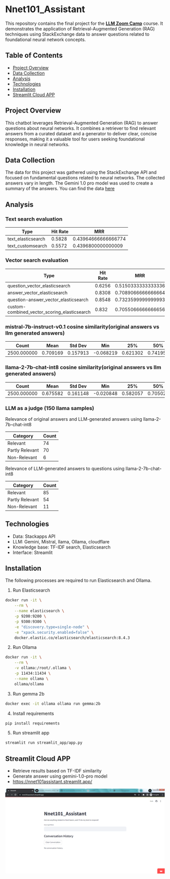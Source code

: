 # Nnet101_Assistant

This repository contains the final project for the **[LLM Zoom Camp](https://github.com/DataTalksClub/llm-zoomcamp/tree/main)** course. It demonstrates the application of Retrieval-Augmented Generation (RAG) techniques using StackExchange data to answer questions related to foundational neural network concepts.

## Table of Contents

- [Project Overview](#project-overview)
- [Data Collection](#data-collection)
- [Analysis](#analysis)
- [Technologies](#technologies)
- [Installation](#installation)
- [Streamlit Cloud APP](#streamlit-cloud-app)



## Project Overview
This chatbot leverages Retrieval-Augmented Generation (RAG) to answer questions about neural networks. It combines a retriever to find relevant answers from a curated dataset and a generator to deliver clear, concise responses, making it a valuable tool for users seeking foundational knowledge in neural networks.

## Data Collection
The data for this project was gathered using the StackExchange API and focused on fundamental questions related to neural networks. The collected answers vary in length. The Gemini 1.0 pro model was used to create a summary of the answers.
You can find the data [here](https://github.com/hariprasath-v/Nnet101_Assistant/blob/main/data/Stackoverflow_data(neural_networks_stats)_pre_processed_Gemini_LLM.csv)


## Analysis

### Text search evaluation

| Type                | Hit Rate | MRR                          |
|---------------------|----------|------------------------------|
| text_elasticsearch   | 0.5828   | 0.43964666666666774          |
| text_customsearch    | 0.5572   | 0.4396800000000009           |

### Vector search evaluation

| Type                                | Hit Rate | MRR                          |
|-------------------------------------|----------|------------------------------|
| question_vector_elasticsearch       | 0.6256   | 0.5150333333333336          |
| answer_vector_elasticsearch         | 0.8308   | 0.7089066666666664          |
| question-answer_vector_elasticsearch| 0.8548   | 0.7323599999999993          |
| custom-combined_vector_scoring_elasticsearch | 0.832   | 0.7055066666666656  |

### mistral-7b-instruct-v0.1 cosine similarity(original answers vs llm generated answers)

| Count      | Mean     | Std Dev | Min       | 25%      | 50%      | 75%      | Max      |
|------------|----------|---------|-----------|----------|----------|----------|----------|
| 2500.000000| 0.709169 | 0.157913| -0.068219 | 0.621302 | 0.741953 | 0.825930 | 0.986987 |

### llama-2-7b-chat-int8 cosine similarity(original answers vs llm generated answers)

| Count      | Mean     | Std Dev | Min       | 25%      | 50%      | 75%      | Max      |
|------------|----------|---------|-----------|----------|----------|----------|----------|
| 2500.000000| 0.675582 | 0.161148| -0.020848 | 0.582057 | 0.705028 | 0.792661 | 0.981918 |

### LLM as a judge (150 llama samples)
Relevance of original answers and LLM-generated answers using llama-2-7b-chat-int8

| Category          | Count |
|-------------------|-------|
| Relevant          | 74    |
| Partly Relevant   | 70    |
| Non-Relevant      | 6     |

Relevance of LLM-generated answers to questions using llama-2-7b-chat-int8

| Category         | Count |
|------------------|-------|
| Relevant         | 85    |
| Partly Relevant  | 54    |
| Non-Relevant     | 11    |





## Technologies
- Data: Stackapps API
- LLM: Gemini, Mistral, llama, Ollama, cloudflare
- Knowledge base: TF-IDF search, Elasticsearch
- Interface: Streamlit

## Installation

The following processes are required to run Elasticsearch and Ollama.

1. Run Elasticsearch
```bash
docker run -it \
    --rm \
    --name elasticsearch \
    -p 9200:9200 \
    -p 9300:9300 \
    -e "discovery.type=single-node" \
    -e "xpack.security.enabled=false" \
    docker.elastic.co/elasticsearch/elasticsearch:8.4.3
```
2. Run Ollama
```bash
docker run -it \
    --rm \
    -v ollama:/root/.ollama \
    -p 11434:11434 \
    --name ollama \
    ollama/ollama
```
3. Run gemma 2b
```bash
docker exec -it ollama ollama run gemma:2b
```

4. Install requirements
```bash
pip install requirements
```
5. Run streamlit app
```bash
streamlit run streamlit_app/app.py
```
   
## Streamlit Cloud APP
- Retrieve results based on TF-IDF similarity
- Generate answer using gemini-1.0-pro model
- https://nnet101assistant.streamlit.app/
  
![Alt text](https://github.com/hariprasath-v/Nnet101_Assistant/blob/main/streamlit_app/app_interface.PNG)
